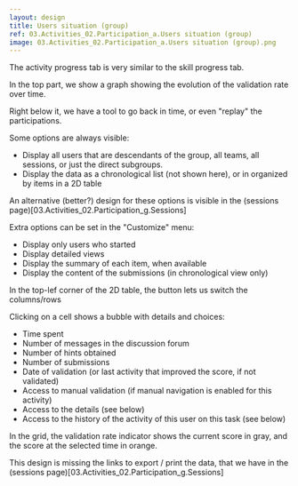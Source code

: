 ```yaml
---
layout: design
title: Users situation (group)
ref: 03.Activities_02.Participation_a.Users situation (group)
image: 03.Activities_02.Participation_a.Users situation (group).png
---
```



The activity progress tab is very similar to the skill progress tab.

In the top part, we show a graph showing the evolution of the validation rate over time.

Right below it, we have a tool to go back in time, or even "replay" the participations.


Some options are always visible:
- Display all users that are descendants of the group, all teams, all sessions, or just the direct subgroups.
- Display the data as a chronological list (not shown here), or in organized by items in a 2D table

An alternative (better?) design for these options is visible in the (sessions page)[03.Activities_02.Participation_g.Sessions]

Extra options can be set in the "Customize" menu:
- Display only users who started
- Display detailed views
- Display the summary of each item, when available
- Display the content of the submissions (in chronological view only)

In the top-lef corner of the 2D table, the button lets us switch the columns/rows

Clicking on a cell shows a bubble with details and choices:
- Time spent
- Number of messages in the discussion forum
- Number of hints obtained
- Number of submissions
- Date of validation (or last activity that improved the score, if not validated)
- Access to manual validation (if manual navigation is enabled for this activity)
- Access to the details (see below)
- Access to the history of the activity of this user on this task (see below)

In the grid, the validation rate indicator shows the current score in gray, and the score at the selected time in orange.

This design is missing the links to export / print the data, that we have in the (sessions page)[03.Activities_02.Participation_g.Sessions]
